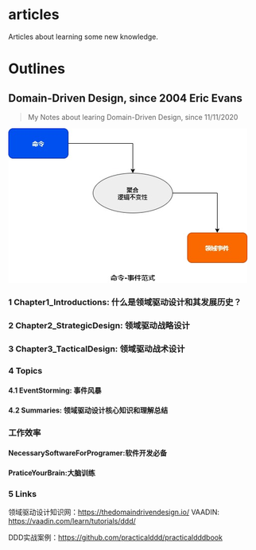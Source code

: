 # articles
Articles about learning some new knowledge.

# Outlines

## Domain-Driven Design, since 2004 Eric Evans
> My Notes about learing Domain-Driven Design, since 11/11/2020

![ddd-block](https://github.com/stonenice/articles/blob/main/DDD/images/command-event-pattern.jpg?raw=true)


### 1 Chapter1_Introductions: 什么是领域驱动设计和其发展历史？

### 2 Chapter2_StrategicDesign: 领域驱动战略设计

### 3 Chapter3_TacticalDesign: 领域驱动战术设计

### 4 Topics

#### 4.1 EventStorming: 事件风暴

#### 4.2 Summaries: 领域驱动设计核心知识和理解总结

### 工作效率
#### NecessarySoftwareForProgramer:软件开发必备
#### PraticeYourBrain:大脑训练

### 5 Links
领域驱动设计知识网：https://thedomaindrivendesign.io/
VAADIN: https://vaadin.com/learn/tutorials/ddd/

DDD实战案例：https://github.com/practicalddd/practicaldddbook
